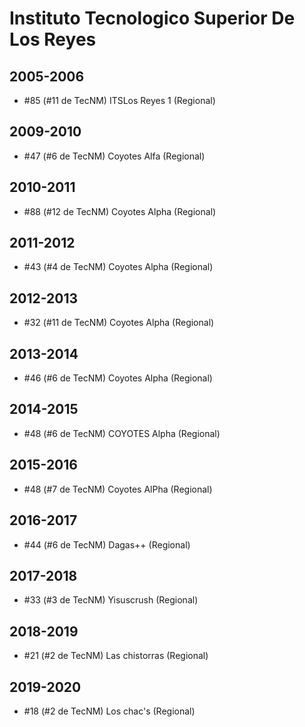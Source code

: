 # Instituto Tecnologico Superior De Los Reyes

## 2005-2006

- #85 (#11 de TecNM) ITSLos Reyes 1 (Regional)

## 2009-2010

- #47 (#6 de TecNM) Coyotes Alfa (Regional)

## 2010-2011

- #88 (#12 de TecNM) Coyotes Alpha (Regional)

## 2011-2012

- #43 (#4 de TecNM) Coyotes Alpha (Regional)

## 2012-2013

- #32 (#11 de TecNM) Coyotes Alpha (Regional)

## 2013-2014

- #46 (#6 de TecNM) Coyotes Alpha (Regional)

## 2014-2015

- #48 (#6 de TecNM) COYOTES Alpha (Regional)

## 2015-2016

- #48 (#7 de TecNM) Coyotes AlPha (Regional)

## 2016-2017

- #44 (#6 de TecNM) Dagas++ (Regional)

## 2017-2018

- #33 (#3 de TecNM) Yisuscrush (Regional)

## 2018-2019

- #21 (#2 de TecNM) Las chistorras (Regional)

## 2019-2020

- #18 (#2 de TecNM) Los chac's (Regional)



